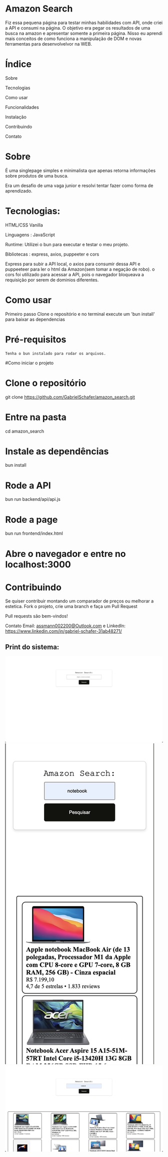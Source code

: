 # Amazon Search
Fiz essa pequena página para testar minhas habilidades com API, onde criei a API e consumi na página. 
    O objetivo era pegar os resultados de uma busca na amazon e apresentar somente a primeira página.
    Nisso eu aprendi mais conceitos de como funciona a manipulação de DOM e novas ferramentas para desenvolvelvor na WEB.

# Índice

Sobre

Tecnologias

Como usar

Funcionalidades

Instalação

Contribuindo

Contato

# Sobre

É uma singlepage simples e minimalista que apenas retorna informações sobre produtos de uma busca.

Era um desafio de uma vaga junior e resolvi tentar fazer como forma de aprendizado.

# Tecnologias:

HTML/CSS Vanilla

Linguagens : JavaScript 

Runtime: Utilizei o bun para executar e testar o meu projeto.

Bibliotecas : express, axios, puppeeter e cors

Express para subir a API local, o axios para consumir dessa API e puppeeteer para ler o html da Amazon(sem tomar a negação de robo). o cors foi utilizado para acessar a API, pois o navegador bloqueava a requisição por serem de dominios diferentes.

# Como usar

Primeiro passo
    Clone o repositório e no terminal execute um 'bun install' para baixar as dependencias

# Pré-requisitos
    Tenha o bun instalado para rodar os arquivos.


#Como iniciar o projeto

# Clone o repositório
git clone https://github.com/GabrielSchafer/amazon_search.git

# Entre na pasta
cd amazon_search

# Instale as dependências
bun install

# Rode a API
bun run backend/api/api.js

# Rode a page
bun run frontend/index.html

# Abre o navegador e entre no localhost:3000



# Contribuindo
Se quiser contribuir montando um comparador de preços ou melhorar a estetica. Fork o projeto, crie uma branch e faça um Pull Request

Pull requests são bem-vindos!


Contato
Email: assmann002200@Outlook.com e LinkedIn: https://www.linkedin.com/in/gabriel-schafer-31ab48271/


## Print do sistema:
![Tela inicial](./assets/print1.png)
![Tela Mobile](./assets/print2.png)
![Tela com resultados](./assets/print3.png)

